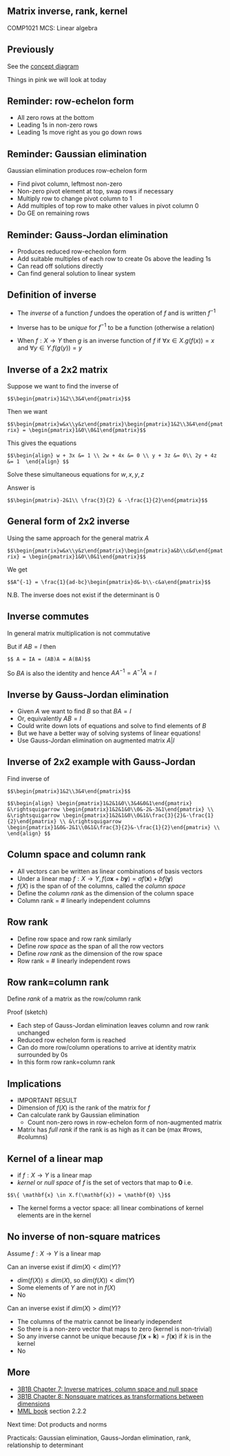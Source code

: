 <!-- .slide: data-background="#6A246D" -->

## Matrix inverse, rank, kernel

COMP1021 MCS: Linear algebra


## Previously

See the [concept diagram](https://github.com/stevenaeola/linalg_lectures/blob/a2f55831993da5e52848b86e57f004452bff43f4/concepts.mmd)

Things in pink we will look at today


## Reminder: row-echelon form

- All zero rows at the bottom
- Leading 1s in non-zero rows
- Leading 1s move right as you go down rows


<!-- .slide: class="fragmented-lists" -->

## Reminder: Gaussian elimination 

Gaussian elimination produces row-echelon form
  - Find pivot column, leftmost non-zero
  - Non-zero pivot element at top, swap rows if necessary
  - Multiply row to change pivot column to 1
  - Add multiples of top row to make other values in pivot column 0
  - Do GE on remaining rows


## Reminder: Gauss-Jordan elimination

- Produces reduced row-echeolon form
- Add suitable multiples of each row to create 0s above the leading 1s
- Can read off solutions directly
- Can find general solution to linear system


<!-- .slide: class="fragmented-lists" -->

## Definition of inverse

- The _inverse_ of a function $f$ undoes the operation of $f$ and is written $f^{-1}$

- Inverse has to be _unique_ for $f^{-1}$ to be a function (otherwise a relation)

- When $f:X \rightarrow Y$ then $g$ is an inverse function of $f$ if $\forall x \in X.g(f(x)) = x$ and $\forall y \in Y.f(g(y)) = y$


## Inverse of a 2x2 matrix

Suppose we want to find the inverse of 

`$$\begin{pmatrix}1&2\\3&4\end{pmatrix}$$`

Then we want

`$$\begin{pmatrix}w&x\\y&z\end{pmatrix}\begin{pmatrix}1&2\\3&4\end{pmatrix} = \begin{pmatrix}1&0\\0&1\end{pmatrix}$$`


This gives the equations

`$$\begin{align}
w + 3x &= 1 \\
2w + 4x &= 0 \\
y + 3z &= 0\\
2y + 4z &= 1 
\end{align}
$$`

Solve these simultaneous equations for $w,x,y,z$


Answer is 

`$$\begin{pmatrix}-2&1\\ \frac{3}{2} & -\frac{1}{2}\end{pmatrix}$$`


## General form of 2x2 inverse

Using the same approach for the general matrix $A$

`$$\begin{pmatrix}w&x\\y&z\end{pmatrix}\begin{pmatrix}a&b\\c&d\end{pmatrix} = \begin{pmatrix}1&0\\0&1\end{pmatrix}$$`

We get 

`$$A^{-1} = \frac{1}{ad-bc}\begin{pmatrix}d&-b\\-c&a\end{pmatrix}$$`

N.B. The inverse does not exist if the determinant is 0


## Inverse commutes

In general matrix multiplication is not commutative

But if $AB=I$ then

`$$ A = IA = (AB)A = A(BA)$$`

So $BA$ is also the identity and hence $AA^{-1} = A^{-1}A = I$

<!-- .slide: class="fragmented-lists" -->

## Inverse by Gauss-Jordan elimination


- Given $A$ we want to find $B$ so that $BA = I$
- Or, equivalently $AB = I$
- Could write down lots of equations and solve to find elements of $B$
- But we have a better way of solving systems of linear equations!
- Use Gauss-Jordan elimination on augmented matrix $A|I$


## Inverse of 2x2 example with Gauss-Jordan

Find inverse of 

`$$\begin{pmatrix}1&2\\3&4\end{pmatrix}$$`


`$$\begin{align}
\begin{pmatrix}1&2&1&0\\3&4&0&1\end{pmatrix} 
&\rightsquigarrow \begin{pmatrix}1&2&1&0\\0&-2&-3&1\end{pmatrix} \\
&\rightsquigarrow \begin{pmatrix}1&2&1&0\\0&1&\frac{3}{2}&-\frac{1}{2}\end{pmatrix} \\
&\rightsquigarrow \begin{pmatrix}1&0&-2&1\\0&1&\frac{3}{2}&-\frac{1}{2}\end{pmatrix} \\
\end{align}
$$`


<!-- .slide: class="fragmented-lists" -->

## Column space and column rank

- All vectors can be written as linear combinations of basis vectors
- Under a linear map $f: X \rightarrow Y, f(a\mathbf{x} + b \mathbf{y}) = a f(\mathbf{x}) + b f(\mathbf{y})$
- $f(X)$ is the span of of the columns, called the _column space_
- Define the _column rank_ as the dimension of the column space
- Column rank = \# linearly independent columns


## Row rank

- Define row space and row rank similarly
- Define _row space_ as the span of all the row vectors
- Define _row rank_ as the dimension of the row space
- Row rank = \# linearly independent rows 



<!-- .slide: class="fragmented-lists" -->
## Row rank=column rank

Define _rank_ of a matrix as the row/column rank

Proof (sketch)
- Each step of Gauss-Jordan elimination leaves column and row rank unchanged
- Reduced row echelon form is reached
- Can do more row/column operations to arrive at identity matrix surrounded by 0s
- In this form row rank=column rank



<!-- .slide: class="fragmented-lists" -->

## Implications


- IMPORTANT RESULT
- Dimension of $f(X)$ is the rank of the matrix for $f$
- Can calculate rank by Gaussian elimination
  - Count non-zero rows in row-echelon form of non-augmented matrix
- Matrix has _full rank_ if the rank is as high as it can be (max \#rows, \#columns)


## Kernel of a linear map

- if $f:X \rightarrow Y$ is a linear map
- _kernel_  or _null space_ of $f$ is the set of vectors that map to $\mathbf{0}$ i.e. 

`$$\{ \mathbf{x} \in X.f(\mathbf{x}) = \mathbf{0} \}$$`

- The kernel forms a vector space: all linear combinations of kernel elements are in the kernel


<!-- .slide: class="fragmented-lists" -->

## No inverse of non-square matrices

Assume $f:X \rightarrow Y$ is a linear map

Can an inverse exist if $dim(X) < dim(Y)$?
 - $dim(f(X)) \leq dim(X)$, so $dim(f(X)) < dim(Y)$
 - Some elements of $Y$ are not in $f(X)$
 - No


<!-- .slide: class="fragmented-lists" -->

Can an inverse exist if $dim(X) > dim(Y)$?
  - The columns of the matrix cannot be linearly independent
  - So there is a non-zero vector that maps to zero (kernel is non-trivial)
  - So any inverse cannot be unique because $f(\mathbf{x} + \mathbf{k}) = f(\mathbf{x})$ if $k$ is in the kernel
  - No


<!-- .slide: data-background="#a5c8d0" -->

## More

- [3B1B Chapter 7: Inverse matrices, column space and null space](https://www.youtube.com/watch?v=uQhTuRlWMxw)
- [3B1B Chapter 8: Nonsquare matrices as transformations between dimensions](https://www.youtube.com/watch?v=v8VSDg_WQlA)
- [MML book](https://mml-book.github.io/book/mml-book.pdf) section 2.2.2

Next time: Dot products and norms

Practicals: Gaussian elimination, Gauss-Jordan elimination, rank, relationship to determinant




